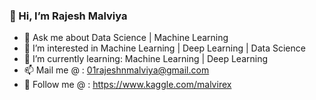 ### 👋 Hi, I’m Rajesh Malviya
- 💬 Ask me about Data Science | Machine Learning
- 👀 I’m interested in Machine Learning | Deep Learning | Data Science
- 🌱 I’m currently learning: Machine Learning | Deep Learning 
- 📫 Mail me @ : 01rajeshnmalviya@gmail.com
- 👯 Follow me @ : https://www.kaggle.com/malvirex

<!--
**Malviya-Rajesh/Malviya-Rajesh** is a ✨ _special_ ✨ repository because its `README.md` (this file) appears on your GitHub profile.

Here are some ideas to get you started:

- 🔭 I’m currently working on ...
- 🌱 I’m currently learning Machine Learning | Deep Learning 
- 👯 I’m looking to collaborate on ...
- 🤔 I’m looking for help with ...
- 💬 Ask me about ...
- 📫 How to reach me: ...
- 😄 Pronouns: ...
- ⚡ Fun fact: ...
-->
